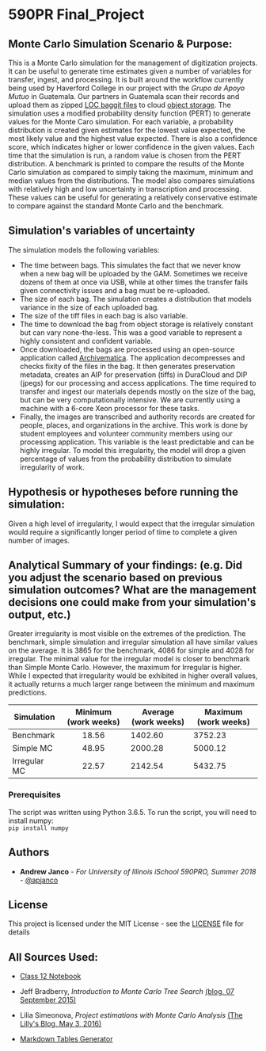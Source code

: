 # 590PR Final_Project
## Monte Carlo Simulation Scenario & Purpose:<br>
This is a Monte Carlo simulation for the management of digitization projects.  It can be useful to generate time estimates given a number of variables for transfer, ingest, and processing.  It is built around the workflow currently being used by Haverford College in our project with the *Grupo de Apoyo Mutuo* in Guatemala.  Our partners in Guatemala scan their records and upload them as zipped [LOC baggit files](https://tools.ietf.org/id/draft-kunze-bagit-14.txt) to cloud [object storage](https://www.digitalocean.com/products/storage/).  The simulation uses a modified probability density function (PERT) to generate values for the Monte Caro simulation.  For each variable, a probability distribution is created given estimates for the lowest value expected, the most likely value and the highest value expected.  There is also a confidence score, which indicates higher or lower confidence in the given values.  Each time that the simulation is run, a random value is chosen from the PERT distribution.  A benchmark is printed to compare the results of the Monte Carlo simulation as compared to simply taking the maximum, minimum and median values from the distributions.  The model also compares simulations with relatively high and low uncertainty in transcription and processing.  These values can be useful for generating a relatively conservative estimate to compare against the standard Monte Carlo and the benchmark.      

## Simulation's variables of uncertainty
The simulation models the following variables:
- The time between bags.  This simulates the fact that we never know when a new bag will be uploaded by the GAM.  Sometimes we receive dozens of them at once via USB, while at other times the transfer fails given connectivity issues and a bag must be re-uploaded. 
- The size of each bag.  The simulation creates a distribution that models variance in the size of each uploaded bag.  
- The size of the tiff files in each bag is also variable.  
- The time to download the bag from object storage is relatively constant but can vary none-the-less.  This was a good variable to represent a highly consistent and confident variable. 
- Once downloaded, the bags are processed using an open-source application called [Archivematica](https://www.archivematica.org/en/). The application decompresses and checks fixity of the files in the bag.  It then generates preservation metadata, creates an AIP for preservation (tiffs) in DuraCloud and DIP (jpegs) for our processing and access applications.  The time required to transfer and ingest our materials depends mostly on the size of the bag, but can be very computationally intensive.  We are currently using a machine with a 6-core Xeon processor for these tasks. 
- Finally, the images are transcribed and authority records are created for people, places, and organizations in the archive.  This work is done by student employees and volunteer community members using our processing application.  This variable is the least predictable and can be highly irregular.  To model this irregularity, the model will drop a given percentage of values from the probability distribution to simulate irregularity of work. 

## Hypothesis or hypotheses before running the simulation:
Given a high level of irregularity, I would expect that the irregular simulation would require a significantly longer period of time to complete a given number of images. 

## Analytical Summary of your findings: (e.g. Did you adjust the scenario based on previous simulation outcomes?  What are the management decisions one could make from your simulation's output, etc.)
Greater irregularity is most visible on the extremes of the prediction.  The benchmark, simple simulation and irregular simulation all have similar values on the average.  It is 3865 for the benchmark, 4086 for simple and 4028 for irregular.  The minimal value for the irregular model is closer to benchmark than Simple Monte Carlo.  However, the maximum for Irregular is higher. While I expected that irregularity would be exhibited in higher overall values, it actually returns a much larger range between the minimum and maximum predictions.  

| Simulation   | Minimum (work weeks) | Average (work weeks) | Maximum (work weeks) |
|--------------|:--------------------:|----------------------|----------------------|
| Benchmark    | 18.56                | 1402.60              | 3752.23              |
| Simple MC    | 48.95                | 2000.28              | 5000.12              |
| Irregular MC | 22.57                | 2142.54              | 5432.75              |

### Prerequisites
The script was written using Python 3.6.5. 
To run the script, you will need to install numpy:<br>
`pip install numpy`

## Authors

* **Andrew Janco** - *For University of Illinois iSchool 590PRO, Summer 2018* - [@apjanco](https://github.com/apjanco)

## License

This project is licensed under the MIT License - see the [LICENSE](LICENSE) file for details

## All Sources Used:
- [Class 12 Notebook](https://github.com/iSchool-590PR-2018-Summer/in-class-examples/blob/master/class12_Prob_Distributions.ipynb)

- Jeff Bradberry, *Introduction to Monte Carlo Tree Search* [(blog, 07 September 2015)](https://jeffbradberry.com/posts/2015/09/intro-to-monte-carlo-tree-search/)
- Lilia Simeonova, *Project estimations with Monte Carlo Analysis* [(The Lilly's Blog, May 3, 2016)](http://thelillysblog.com/2016/05/03/project-estimations-with-monte-carlo-analysis/)

- [Markdown Tables Generator](https://www.tablesgenerator.com/markdown_tables)


